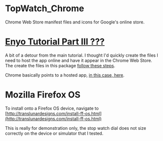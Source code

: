 TopWatch_Chrome
===============

Chrome Web Store manifest files and icons for Google's online store.

# [Enyo Tutorial Part III ???](http://pcimino.blog.com/enyo/)

A bit of a detour from the main tutorial. I thought I'd quickly create the files I need to host the app online and have it appear in the Chrome Web Store. The create the files in this package [follow these steps](https://developers.google.com/chrome/web-store/docs/get_started_simple#step2).

Chrome basically points to a hosted app, [in this case, here](http://translunardesigns.com/tw/index.html).

# Mozilla Firefox OS
To install onto a Firefox OS device, navigate to [http://translunardesigns.com/install-ff-os.html](http://translunardesigns.com/install-ff-os.html)

This is really for demonstration only, the stop watch dial does not size correctly on the device or simulator that I tested.
